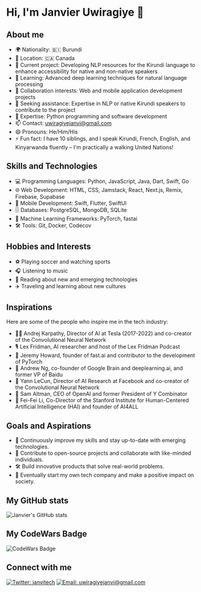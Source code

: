 # Hi, I'm Janvier Uwiragiye 👋

## About me
- 🌍 Nationality: 🇧🇮 Burundi
- 📍 Location: 🇨🇦 Canada
- 🔭 Current project: Developing NLP resources for the Kirundi language to enhance accessibility for native and non-native speakers
- 🌱 Learning: Advanced deep learning techniques for natural language processing
- 👯 Collaboration interests: Web and mobile application development projects
- 🤔 Seeking assistance: Expertise in NLP or native Kirundi speakers to contribute to the project
- 💬 Expertise: Python programming and software development
- 📫 Contact: uwiragiyejanvi@gmail.com
- 😄 Pronouns: He/Him/His
- ⚡ Fun fact: I have 10 siblings, and I speak Kirundi, French, English, and Kinyarwanda fluently – I'm practically a walking United Nations!

## Skills and Technologies
- 💻 Programming Languages: Python, JavaScript, Java, Dart, Swift, Go
- 🌐 Web Development: HTML, CSS, Jamstack, React, Next.js, Remix, Firebase, Supabase
- 📱 Mobile Development: Swift, Flutter, SwiftUI
- 🗄️ Databases: PostgreSQL, MongoDB, SQLite
- 🤖 Machine Learning Frameworks: PyTorch, fastai
- 🛠️ Tools: Git, Docker, Codecov

## Hobbies and Interests
- ⚽ Playing soccer and watching sports
- 🎧 Listening to music
- 📖 Reading about new and emerging technologies
- ✈️ Traveling and learning about new cultures

## Inspirations
Here are some of the people who inspire me in the tech industry:
- 👨‍💻 Andrej Karpathy, Director of AI at Tesla (2017-2022) and co-creator of the Convolutional Neural Network
- 🎙️ Lex Fridman, AI researcher and host of the Lex Fridman Podcast
- 🚀 Jeremy Howard, founder of fast.ai and contributor to the development of PyTorch
- 🧠 Andrew Ng, co-founder of Google Brain and deeplearning.ai, and former VP of Baidu
- 🤖 Yann LeCun, Director of AI Research at Facebook and co-creator of the Convolutional Neural Network
- 💼 Sam Altman, CEO of OpenAI and former President of Y Combinator
- 🌟 Fei-Fei Li, Co-Director of the Stanford Institute for Human-Centered Artificial Intelligence (HAI) and founder of AI4ALL

## Goals and Aspirations
- 🚀 Continuously improve my skills and stay up-to-date with emerging technologies.
- 👥 Contribute to open-source projects and collaborate with like-minded individuals.
- 🛠️ Build innovative products that solve real-world problems.
- 🌟 Eventually start my own tech company and make a positive impact on society.


## My GitHub stats
![Janvier's GitHub stats](https://github-readme-stats.vercel.app/api?username=juwiragiye&show_icons=true&theme=default)

## My CodeWars Badge
![CodeWars Badge](https://www.codewars.com/users/juwiragiye/badges/large)

## Connect with me
[![Twitter: janvitech](https://img.shields.io/twitter/follow/janvitech?style=social)](https://twitter.com/janvitech)
[![Email: uwiragiyejanvi@gmail.com](https://img.shields.io/badge/Email-uwiragiyejanvi%40gmail.com-blue)](mailto:uwiragiyejanvi@gmail.com)
